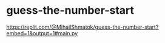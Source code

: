# guess-the-number-start

https://replit.com/@MihailShmatok/guess-the-number-start?embed=1&output=1#main.py
